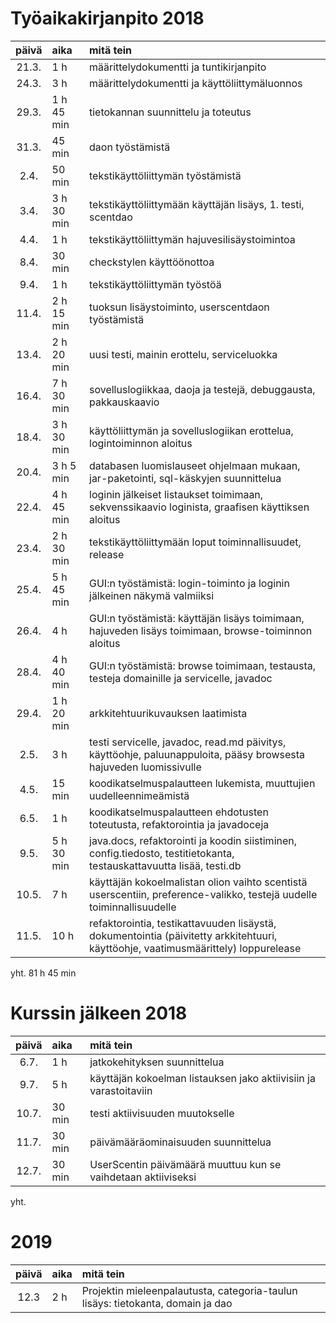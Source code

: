 # Työaikakirjanpito 2018

| päivä | aika | mitä tein  |
| :----:|:-----| :-----|
| 21.3. |1 h   | määrittelydokumentti ja tuntikirjanpito  |
| 24.3. |3 h   | määrittelydokumentti ja käyttöliittymäluonnos |
| 29.3. |1 h 45 min   | tietokannan suunnittelu ja toteutus |
| 31.3. |45 min   | daon työstämistä |
| 2.4. |50 min  | tekstikäyttöliittymän työstämistä |
| 3.4. |3 h 30 min  | tekstikäyttöliittymään käyttäjän lisäys, 1. testi, scentdao | 
| 4.4. |1 h | tekstikäyttöliittymän hajuvesilisäystoimintoa |
| 8.4. |30 min | checkstylen käyttöönottoa |
| 9.4. |1 h | tekstikäyttöliittymän työstöä |
| 11.4. |2 h 15 min | tuoksun lisäystoiminto, userscentdaon työstämistä |
| 13.4. |2 h 20 min | uusi testi, mainin erottelu, serviceluokka |
| 16.4. |7 h 30 min | sovelluslogiikkaa, daoja ja testejä, debuggausta, pakkauskaavio |
| 18.4. |3 h 30 min | käyttöliittymän ja sovelluslogiikan erottelua, logintoiminnon aloitus |
| 20.4. |3 h 5 min | databasen luomislauseet ohjelmaan mukaan, jar-paketointi, sql-käskyjen suunnittelua |
| 22.4. |4 h 45 min | loginin jälkeiset listaukset toimimaan, sekvenssikaavio loginista, graafisen käyttiksen aloitus |
| 23.4. |2 h 30 min | tekstikäyttöliittymään loput toiminnallisuudet, release |
| 25.4. |5 h 45 min | GUI:n työstämistä: login-toiminto ja loginin jälkeinen näkymä valmiiksi |
| 26.4. |4 h | GUI:n työstämistä: käyttäjän lisäys toimimaan, hajuveden lisäys toimimaan, browse-toiminnon aloitus |
| 28.4. |4 h 40 min | GUI:n työstämistä: browse toimimaan, testausta, testeja domainille ja servicelle, javadoc  |
| 29.4. |1 h 20 min | arkkitehtuurikuvauksen laatimista |
| 2.5.  |3 h | testi servicelle, javadoc, read.md päivitys, käyttöohje, paluunappuloita, pääsy browsesta hajuveden luomissivulle |
| 4.5.  |15 min| koodikatselmuspalautteen lukemista, muuttujien uudelleennimeämistä |
| 6.5.  |1 h| koodikatselmuspalautteen ehdotusten toteutusta, refaktorointia ja javadoceja |
| 9.5.  |5 h 30 min| java.docs, refaktorointi ja koodin siistiminen, config.tiedosto, testitietokanta, testauskattavuutta lisää, testi.db |
| 10.5.  |7 h | käyttäjän kokoelmalistan olion vaihto scentistä userscentiin, preference-valikko, testejä uudelle toiminnallisuudelle |
| 11.5.  |10 h | refaktorointia, testikattavuuden lisäystä, dokumentointia (päivitetty arkkitehtuuri, käyttöohje, vaatimusmäärittely) loppurelease |

yht. 81 h 45 min 

# Kurssin jälkeen 2018

| päivä | aika | mitä tein  |
| :----:|:-----| :-----|
| 6.7. |1 h   | jatkokehityksen suunnittelua |
| 9.7. |5 h   | käyttäjän kokoelman listauksen jako aktiivisiin ja varastoitaviin |
| 10.7. |30 min   | testi aktiivisuuden muutokselle |
| 11.7. |30 min   | päivämääräominaisuuden suunnittelua |
| 12.7. |30 min   | UserScentin päivämäärä muuttuu kun se vaihdetaan aktiiviseksi |

yht.

# 2019

| päivä | aika | mitä tein  |
| :----:|:-----| :-----|
|12.3 |2 h  | Projektin mieleenpalautusta, categoria-taulun lisäys: tietokanta, domain ja dao |
